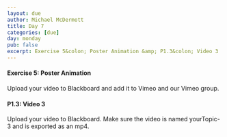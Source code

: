 ```yaml
---
layout: due
author: Michael McDermott
title: Day 7
categories: [due]
day: monday
pub: false
excerpt: Exercise 5&colon; Poster Animation &amp; P1.3&colon; Video 3
---
```

#### Exercise 5: Poster Animation
Upload your video to Blackboard and add it to Vimeo and our Vimeo group.

#### P1.3: Video 3
Upload your video to Blackboard. Make sure the video is named yourTopic-3 and is exported as an mp4.
